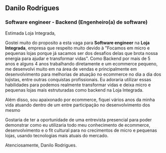 
## Danilo Rodrigues

### Software engineer - Backend (Engenheiro(a) de software)
 
Estimada Loja Integrada,
 
Gostei muito do proposito a esta vaga para **Software engineer** na **Loja Integrada**, empresa 
que respeito muito devido à "Focamos em micro e pequenas lojas porque já sacamos ser dos 
desafios delas que brota nossa energia para ajudar e transformar vidas". Como Backend
por mais de 5
anos e alguns 4 anos trabalhando diretamente e um ecommerce pequeno, me desenvolvi muito em na 
área de vendas e principalmente em desenvolvimento para melhorias de atuação no ecommerce no dia a dia dos lojistas, 
entre outras conquistas profissionais. 
Eu adoraria utilizar essas habilidades para podemos realmente transformar vidas e deixa micro e pequenas 
lojas mais estruturadas como backend na Loja Integrada.


Além disso, sou apaixonado por ecommerce, fiquei vários anos da minha vida atuando dentro de um entre participação no 
desenvolvimento dos mesmo

 Gostaria de ter a oportunidade de uma entrevista presencial para poder demonstrar como eu 
utilizaria todo meu conhecimento de ecommerce, desenvolvimento e o fit cultural
para no crecimentos de micro e pequenas lojas, usando tecnologias mais atuais do mercado.
 
Atenciosamente,
Danilo Rodrigues.
